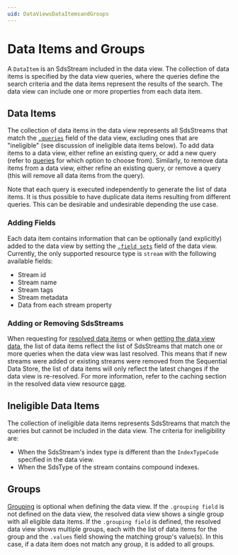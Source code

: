 ```yaml
---
uid: DataViewsDataItemsandGroups
---
```


# Data Items and Groups

A `DataItem` is an SdsStream included in the data view. The collection of data items is specified by the data view queries, where the queries define the search criteria and the data items represent the results of the search. The data view can include one or more properties from each data item.


## Data Items

The collection of data items in the data view represents all SdsStreams that match the [`.queries`](xref:DataViewsQueries) field of the data view, excluding ones that are "ineligible" (see discussion of ineligible data items below). To add data items to a data view, either refine an existing query, or add a new query (refer to [queries](xref:DataViewsQueries) for which option to choose from). Similarly, to remove data items from a data view, either refine an existing query, or remove a query (this will remove all data items from the query). 

Note that each query is executed independently to generate the list of data items. It is thus possible to have duplicate data items resulting from different queries. This can be desirable and undesirable depending the use case.

### Adding Fields
Each data item contains information that can be optionally (and explicitly) added to the data view by setting the [`.field sets`](xref:DataViewsFieldSets) field of the data view. Currently, the only supported resource type is `stream` with the following available fields:
* Stream id
* Stream name
* Stream tags
* Stream metadata
* Data from each stream property


### Adding or Removing SdsStreams
When requesting for [resolved data items](xref:ResolvedDataViewAPI) or when [getting the data view data](xref:DataViewsDataAPI), the list of data items reflect the list of SdsStreams that match one or more queries when the data view was last resolved. This means that if new streams were added or existing streams were removed from the Sequential Data Store, the list of data items will only reflect the latest changes if the data view is re-resolved. For more information, refer to the caching section in the resolved data view resource [page](xref:ResolvedDataView).


## Ineligible Data Items

The collection of ineligible data items represents SdsStreams that match the queries but cannot be included in the data view. The criteria for ineligibility are:
* When the SdsStream's index type is different than the `IndexTypeCode` specified in the data view.
* When the SdsType of the stream contains compound indexes. 


## Groups

[Grouping](xref:DataViewsGrouping) is optional when defining the data view. If the `.grouping field` is not defined on the data view, the resolved data view shows a single group with all eligible data items. If the `.grouping field` is defined, the resolved data view shows multiple groups, each with the list of data items for the group and the `.values` field showing the matching group's value(s). In this case, if a data item does not match any group, it is added to all groups.